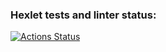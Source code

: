 ### Hexlet tests and linter status:
[![Actions Status](https://github.com/nuuska-muikkunen/java-project-78/actions/workflows/hexlet-check.yml/badge.svg)](https://github.com/nuuska-muikkunen/java-project-78/actions)
